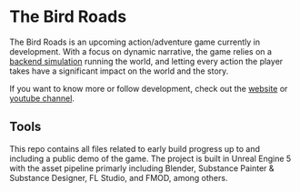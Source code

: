 # The Bird Roads
The Bird Roads is an upcoming action/adventure game currently in development. With a focus on dynamic narrative, the game relies on a [backend simulation](https://github.com/i-be-keggles/world-sim/) running the world, and letting every action the player takes have a significant impact on the world and the story.

If you want to know more or follow development, check out the [website](https://thebirdroads.carrd.co/) or [youtube channel](https://www.youtube.com/channel/UCXJ2ubbKdgfZEiuZcRP5E7A).

## Tools
This repo contains all files related to early build progress up to and including a public demo of the game. The project is built in Unreal Engine 5 with the asset pipeline primarly including Blender, Substance Painter & Substance Designer, FL Studio, and FMOD, among others.
